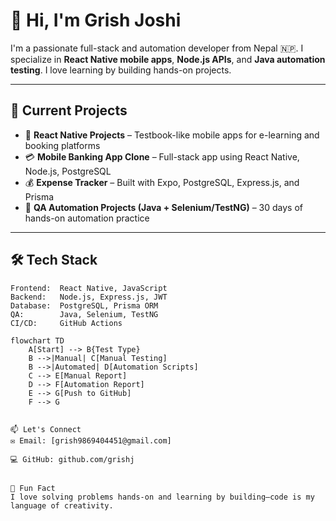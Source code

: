# 👋 Hi, I'm Grish Joshi

I'm a passionate full-stack and automation developer from Nepal 🇳🇵. I specialize in **React Native mobile apps**, **Node.js APIs**, and **Java automation testing**. I love learning by building hands-on projects.

---

## 🚀 Current Projects

- 📱 **React Native Projects** – Testbook-like mobile apps for e-learning and booking platforms
- 💳 **Mobile Banking App Clone** – Full-stack app using React Native, Node.js, PostgreSQL
- 💰 **Expense Tracker** – Built with Expo, PostgreSQL, Express.js, and Prisma
- 🧪 **QA Automation Projects (Java + Selenium/TestNG)** – 30 days of hands-on automation practice

---

## 🛠️ Tech Stack

```text
Frontend:  React Native, JavaScript
Backend:   Node.js, Express.js, JWT
Database:  PostgreSQL, Prisma ORM
QA:        Java, Selenium, TestNG
CI/CD:     GitHub Actions

flowchart TD
    A[Start] --> B{Test Type}
    B -->|Manual| C[Manual Testing]
    B -->|Automated| D[Automation Scripts]
    C --> E[Manual Report]
    D --> F[Automation Report]
    E --> G[Push to GitHub]
    F --> G


📫 Let's Connect
✉️ Email: [grish9869404451@gmail.com]

💻 GitHub: github.com/grishj


🧠 Fun Fact
I love solving problems hands-on and learning by building—code is my language of creativity.

